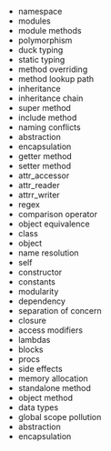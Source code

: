 
- namespace
- modules
- module methods
- polymorphism
- duck typing
- static typing
- method overriding
- method lookup path
- inheritance
- inheritance chain
- super method
- include method
- naming conflicts
- abstraction
- encapsulation
- getter method
- setter method
- attr_accessor
- attr_reader
- attrr_writer
- regex
- comparison operator
- object equivalence
- class
- object
- name resolution
- self
- constructor
- constants
- modularity
- dependency
- separation of concern
- closure
- access modifiers
- lambdas
- blocks
- procs
- side effects
- memory allocation
- standalone method
- object method
- data types
- global scope pollution
- abstraction
- encapsulation